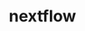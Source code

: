---
title: "nextflow"
layout: cache
categories: [package, v0.18.1]
meta: {"versions": ["22.04.3"], "compilers": ["gcc@=7.3.1"], "oss": ["amzn2"], "platforms": ["linux"], "targets": ["aarch64", "graviton2", "x86_64_v3", "x86_64_v4"], "stacks": ["aws-isc", "aws-isc-aarch64", "root"], "num_specs": 4, "num_specs_by_stack": {"aws-isc": 2, "root": 4, "aws-isc-aarch64": 2}}
spec_details: [{"hash": "oakcsj3gtdol2hjh2ubfct4vgpyegu42", "compiler": "gcc@=7.3.1", "versions": ["22.04.3"], "os": "amzn2", "platform": "linux", "target": "x86_64_v3", "variants": [], "stacks": ["aws-isc", "root"], "size": "-", "tarball": "https://binaries.spack.io/v0.18.1/build_cache/linux-amzn2-x86_64_v3/gcc-7.3.1/nextflow-22.04.3/linux-amzn2-x86_64_v3-gcc-7.3.1-nextflow-22.04.3-oakcsj3gtdol2hjh2ubfct4vgpyegu42.spack"}, {"hash": "wil6rbmfcoyizmuxgpub2slxn43x4xbz", "compiler": "gcc@=7.3.1", "versions": ["22.04.3"], "os": "amzn2", "platform": "linux", "target": "graviton2", "variants": [], "stacks": ["root", "aws-isc-aarch64"], "size": "-", "tarball": "https://binaries.spack.io/v0.18.1/build_cache/linux-amzn2-graviton2/gcc-7.3.1/nextflow-22.04.3/linux-amzn2-graviton2-gcc-7.3.1-nextflow-22.04.3-wil6rbmfcoyizmuxgpub2slxn43x4xbz.spack"}, {"hash": "tnqrxtmwpdm6dnhaq6piumtd3ca5ebx6", "compiler": "gcc@=7.3.1", "versions": ["22.04.3"], "os": "amzn2", "platform": "linux", "target": "x86_64_v4", "variants": [], "stacks": ["aws-isc", "root"], "size": "-", "tarball": "https://binaries.spack.io/v0.18.1/build_cache/linux-amzn2-x86_64_v4/gcc-7.3.1/nextflow-22.04.3/linux-amzn2-x86_64_v4-gcc-7.3.1-nextflow-22.04.3-tnqrxtmwpdm6dnhaq6piumtd3ca5ebx6.spack"}, {"hash": "ppca5ztrrpxl6xrvk2pprlha22zeex5b", "compiler": "gcc@=7.3.1", "versions": ["22.04.3"], "os": "amzn2", "platform": "linux", "target": "aarch64", "variants": [], "stacks": ["root", "aws-isc-aarch64"], "size": "-", "tarball": "https://binaries.spack.io/v0.18.1/build_cache/linux-amzn2-aarch64/gcc-7.3.1/nextflow-22.04.3/linux-amzn2-aarch64-gcc-7.3.1-nextflow-22.04.3-ppca5ztrrpxl6xrvk2pprlha22zeex5b.spack"}]
---